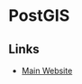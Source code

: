 # PostGIS

<!--
https://github.com/2color/dev-infrastructure/blob/master/postgis/docker-compose.yml
-->

## Links

- [Main Website](https://postgis.net/)
